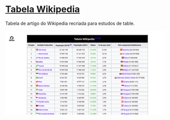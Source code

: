# <a href="https://devnylo.github.io/tabela-wikipedia/">Tabela Wikipedia</a>

Tabela de artigo do Wikipedia recriada para estudos de table.

<img src="https://github.com/DevNylo/DevNylo/blob/main/Preview-Pages/Tabela%20Wikipedia.png"></img>


